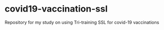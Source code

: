 # covid19-vaccination-ssl

Repository for my study on using Tri-training SSL for covid-19 vaccinations
